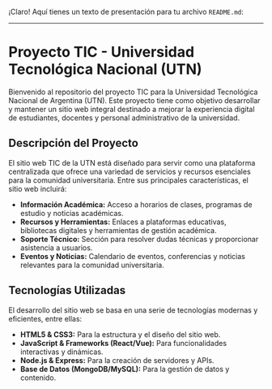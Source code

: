 ¡Claro! Aquí tienes un texto de presentación para tu archivo `README.md`:

---

# Proyecto TIC - Universidad Tecnológica Nacional (UTN)

Bienvenido al repositorio del proyecto TIC para la Universidad Tecnológica Nacional de Argentina (UTN). Este proyecto tiene como objetivo desarrollar y mantener un sitio web integral destinado a mejorar la experiencia digital de estudiantes, docentes y personal administrativo de la universidad.

## Descripción del Proyecto

El sitio web TIC de la UTN está diseñado para servir como una plataforma centralizada que ofrece una variedad de servicios y recursos esenciales para la comunidad universitaria. Entre sus principales características, el sitio web incluirá:

- **Información Académica:** Acceso a horarios de clases, programas de estudio y noticias académicas.
- **Recursos y Herramientas:** Enlaces a plataformas educativas, bibliotecas digitales y herramientas de gestión académica.
- **Soporte Técnico:** Sección para resolver dudas técnicas y proporcionar asistencia a usuarios.
- **Eventos y Noticias:** Calendario de eventos, conferencias y noticias relevantes para la comunidad universitaria.

## Tecnologías Utilizadas

El desarrollo del sitio web se basa en una serie de tecnologías modernas y eficientes, entre ellas:

- **HTML5 & CSS3:** Para la estructura y el diseño del sitio web.
- **JavaScript & Frameworks (React/Vue):** Para funcionalidades interactivas y dinámicas.
- **Node.js & Express:** Para la creación de servidores y APIs.
- **Base de Datos (MongoDB/MySQL):** Para la gestión de datos y contenido.

